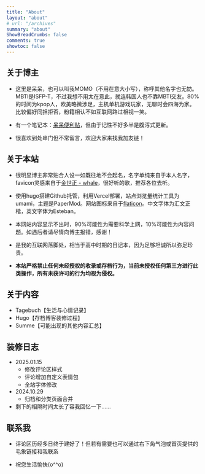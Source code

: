 ```yaml
---
title: "About"
layout: "about"
# url: "/archives"
summary: "about"
ShowBreadCrumbs: false
comments: true
showtoc: false
---
```

<style>
.post-meta {
    display: none;
  }
</style>

## 关于博主

- 这里是呆呆，也可以叫我MOMO（不用在意大小写），称呼其他名字也无妨。MBTI是ISFP-T，不过我想不用太在意此，就连韩国人也不靠MBTI交友。80%的时间为kpop人，欧美略微涉足，主机单机游戏玩家，无聊时会四海为家。比较偏好同担拒否，粉籍相认不如互联网路过相视一笑。

- 有一个笔记本：[呆呆便利贴](http://doc.graugris.icu/#/)，但由于记性不好多半是腹泻式更新。

- 很喜欢到处串门但不常留言，欢迎大家来找我加友链！

## 关于本站
- 很明显博主非常贴合人设一如既往地不会起名，名字单纯来自于本人名字，favicon灵感来自于[金世正 - whale](https://open.spotify.com/track/4UnBxdw1l3J31WBsgmHezz?si=5d34257b84184ac9)，很好听的歌，推荐各位去听。

- 使用hugo搭建Github托管，利用Vercel部署，站点浏览量统计工具为umami，主题是PaperMod。网站图标来自于[flaticon](https://www.flaticon.com/)。中文字体为汇文正楷，英文字体为Esteban。

- 本网站内容显示不出时，90%可能性为需要科学上网，10%可能性为内容问题。如遇后者请尽情向博主报错，感谢！

- 是我的互联网落脚处，相当于高中时期的日记本，因为足够坦诚所以弥足珍贵。

- **本站严格禁止任何未经授权的收录或存档行为，当前未授权任何第三方进行此类操作，所有未获许可的行为均视为侵权。**

## 关于内容

- Tagebuch【生活与心情记录】
- Hugo【存档博客装修过程】
- Summe【可能出现的其他内容汇总】 

## 装修日志
- 2025.01.15
  - 修改评论区样式
  - 评论增加自定义表情包
  - 全站字体修改
- 2024.10.29
  - 归档和分类页面合并
- 剩下的相隔时间太长了容我回忆一下……

## 联系我

- 评论区历经多日终于建好了！但若有需要也可以通过右下角气泡或首页提供的毛象链接和我联系

- 祝您生活愉快(o^^o)


